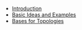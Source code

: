 * [Introduction](/)
* [Basic Ideas and Examples](notes/basic-ideas.md)
* [Bases for Topologies](notes/bases.md)

